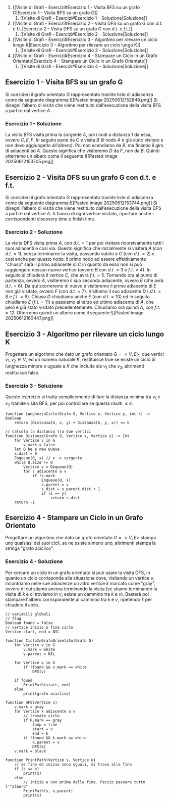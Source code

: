 1. [[Visite di Grafi - Esercizi#Esercizio 1 - Visita BFS su un grafo G|Esercizio 1 - Visita BFS su un grafo G]]
	1. [[Visite di Grafi - Esercizi#Esercizio 1 - Soluzione|Soluzione]]
2. [[Visite di Grafi - Esercizi#Esercizio 2 - Visita DFS su un grafo G con d.t. e f.t.|Esercizio 2 - Visita DFS su un grafo G con d.t. e f.t.]]
	1. [[Visite di Grafi - Esercizi#Esercizio 2 - Soluzione|Soluzione]]
3. [[Visite di Grafi - Esercizi#Esercizio 3 - Algoritmo per rilevare un ciclo lungo K|Esercizio 3 - Algoritmo per rilevare un ciclo lungo K]]
	1. [[Visite di Grafi - Esercizi#Esercizio 3 - Soluzione|Soluzione]]
4. [[Visite di Grafi - Esercizi#Esercizio 4 - Stampare un Ciclo in un Grafo Orientato|Esercizio 4 - Stampare un Ciclo in un Grafo Orientato]]
	1. [[Visite di Grafi - Esercizi#Esercizio 4 - Soluzione|Soluzione]]
## Esercizio 1 - Visita BFS su un grafo G
Si consideri il grafo orientato $G$ rappresentato tramite liste di adiacenza come da seguente diagramma:![[Pasted image 20250612152849.png]]
Si disegni l’albero di visita che viene restituito dall’esecuzione della visita $\text{BFS}$ a partire dal vertice $A$.
### Esercizio 1 - Soluzione
La visita $\text{BFS}$ visita prima la sorgente $A$, poi i nodi a distanza $1$ da essa, ovvero $C, E, F$. In seguito parte da $C$ e visita $B$ (il nodo $A$ è già stato visitato e non devo aggiungerlo all'albero). Poi non scendiamo da $B$, ma finiamo il giro di adiacenti ad $A$. Questo significa che visiteremo $D$ da $F$, non da $B$. Quindi otterremo un albero come il seguente:![[Pasted image 20250612153705.png]]
## Esercizio 2 - Visita DFS su un grafo G con d.t. e f.t.
Si consideri il grafo orientato $G$ rappresentato tramite liste di adiacenza come da seguente diagramma:![[Pasted image 20250612153744.png]]
Si disegni l’albero di visita che viene restituito dall’esecuzione della visita $\text{DFS}$ a partire dal vertice $A$. A fianco di ogni vertice visitato, riportare anche i corrispondenti $\text{discovery time}$ e $\text{finish time}$.
### Esercizio 2 - Soluzione
La visita $\text{DFS}$ visita prima $A$, con $d.t. = 1$ per poi visitare ricorsivamente tutti i suoi adiacenti e così via. Questo significa che inizialmente si visiterà $A$ (con $d.t.=1$), senza terminarne la visita, passando subito a $C$ (con $d.t.=2$) e così anche per questo nodo: il primo nodo ad essere effettivamente "chiuso" sarà il primo adiacente di $C$ in quanto da esso non si può raggiungere nessun nuovo vertice (ovvero $B$ con $d.t.=3$ e $f.t.=4$). In seguito si chiuderà il vertice $C$, che avrà $f.t.=5$. Tornando ora al punto di partenza, ovvero $A$, visiteremo il suo secondo adiacente, ovvero $E$ (che avrà $d.t.=6$). Da qui scorreremo di nuovo e visiteremo il primo adiacente di $E$ non già visitato, ovvero $F$ (con $d.t. = 7$). Visitiamo il suo adiacente $D$ ($.d.t.=8$ e $f.t.=9$). Chiuso $D$ chiudiamo anche $F$ (con $d.t.=10$) ed in seguito chiudiamo $E$ ($f.t. = 11)$ e passiamo al terzo ed ultimo adiacente di $A$, che però è già stato visitato precedentemente. Chiudiamo ora quindi $A$, con $f.t.=12$. Otterremo quindi un albero come il seguente:![[Pasted image 20250612160447.png]]
## Esercizio 3 - Algoritmo per rilevare un ciclo lungo K
Progettare un algoritmo che dato un grafo orientato $G = \lt V, E \gt$, due vertici $v_1 ,v_2 \in V$, ed un numero naturale $K$, restituisce $\text{true}$ se esiste un ciclo di lunghezza minore o uguale a $K$ che include sia $v_1$ che $v_2$, altrimenti restituisce $\text{false}$.
### Esercizio 3 - Soluzione
Questo esercizio si tratta semplicemente di fare la distanza minima tra $v_1$ e $v_2$ tramite visita $\text{BFS}$, per poi controllare se questa risulti $\leq k$.
```pseudocodice
function LunghezzaCiclo(Grafo G, Vertice x, Vertice y, int k) -> Boolean
	return (Distanza(G, x, y) + Distanza(G, y, x)) <= k

// calcola la distanza tra due vertici
function Distanza(Grafo G, Vertice x, Vertice y) -> Int
	for Vertice v in G
		v.mark = false
	let Q be a new Queue
	x.dist = 0
	Enqueue(Q, x) // x -> sorgente
	while Q.size != 0
		Vertice v = Dequeue(Q)
		for s adiacente a v
			if !s.mark
				Enqueue(Q, s)
				s.parent = v
				s.dist = s.parent.dist + 1
				if (s == y)
					return s.dist
	return -1
```
## Esercizio 4 - Stampare un Ciclo in un Grafo Orientato
Progettare un algoritmo che dato un grafo orientato $G = \lt V, E \gt$ stampa uno qualsiasi dei suoi cicli, se ne esiste almeno uno, altrimenti stampa la stringa "grafo aciclico".
### Esercizio 4 - Soluzione
Per cercare un ciclo in un grafo orientato si può usare la visita $\text{DFS}$, in quanto un ciclo corrisponde alla situazione dove, visitando un vertice $v$, incontriamo nelle sue adiacenze un altro vertice $k$ marcato come "gray", ovvero di cui stiamo ancora terminando la visita (se stiamo terminando la visita di $k$ e ci troviamo in $v$, esiste un cammino tra $k$ e $v$).
Basterà poi stampare l'albero corrispondente al cammino tra $k$ e $v$, ripetendo $k$ per chiudere il ciclo.
```pseudocodice
// variabili globali
// flag
Boolean found = false
// vertice inizio & fine ciclo
Vertice start, end = NIL
	
function CicloInGrafoOrientato(Grafo G)
	for Vertice v in G
		v.mark = white
		v.parent = NIL

	for Vertice v in G
		if !found && v.mark == white
			DFS(v)

	if found
		PrintPath(start, end)
	else
		print(grafo aciclico)

function DFS(Vertice v)
	v.mark = gray
	for Vertice k adiacente a v
		// trovato ciclo
		if k.mark == gray
			loop = true
			start = v
			end = k
		if !found && k.mark == white
			k.parent = v
			DFS(k)
	v.mark = black

function PrintPath(Vertice s, Vertice e)
	// se fine ed inizio sono uguali, mi trovo alla fine
	if (s == e)
		print(s)
	else
		// inizio e uno prima della fine. Faccio passare tutto l'"albero"
		PrintPath(s, e.parent)
		print(s)
```